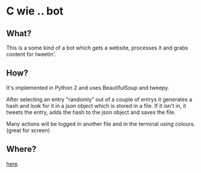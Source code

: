C wie .. bot
============

What?
-----
This is a some kind of a bot which gets a website, processes it and grabs content for tweetin'.

How?
----
It's implemented in Python 2 and uses BeautifulSoup and tweepy.

After selecting an entry "randomly" out of a couple of entrys it generates a hash and look for it in a json object which is stored in a file. If it 
isn't in, it tweets the entry, adds the hash to the json object and saves the file.

Many actions will be logged in another file and in the terminal using colours. (great for screen)

Where?
------
[here](https://twitter.com/cwiezukunft).
